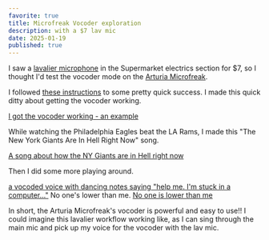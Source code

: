 ```yaml
---
favorite: true
title: Microfreak Vocoder exploration
description: with a $7 lav mic
date: 2025-01-19
published: true
---
```

I saw a [lavalier microphone](https://en.wikipedia.org/wiki/Lavalier_microphone) in the Supermarket electrics section for $7, so I thought I'd test the vocoder mode on the [Arturia Microfreak](https://www.arturia.com/products/hardware-synths/microfreak/overview). 

I followed [these instructions](https://support.arturia.com/hc/en-us/articles/4405748217746-MicroFreak-Vocoder) to some pretty quick success. 
I made this quick ditty about getting the vocoder working. 

[I got the vocoder working - an example](https://ihkgojiseqpwinwdowvm.supabase.co/storage/v1/object/public/natespilmanblog/2025-01-19-microfreak-vocoder/I-got-the-vocoder-working.mp3)

While watching the Philadelphia Eagles beat the LA Rams, I made this "The New York Giants Are In Hell Right Now" song. 

[A song about how the NY Giants are in Hell right now](https://ihkgojiseqpwinwdowvm.supabase.co/storage/v1/object/public/natespilmanblog/2025-01-19-microfreak-vocoder/The-NY-Giants-are-in-Hell-rn.mp3)

Then I did some more playing around. 

[a vocoded voice with dancing notes saying "help me. I'm stuck in a computer..."](https://ihkgojiseqpwinwdowvm.supabase.co/storage/v1/object/public/natespilmanblog/2025-01-19-microfreak-vocoder/help-me.-I'm-stuck-in-the-computer.mp3)
No one's lower than me.
[No one is lower than me](https://ihkgojiseqpwinwdowvm.supabase.co/storage/v1/object/public/natespilmanblog/2025-01-19-microfreak-vocoder/so-uh-vocoders-are-crazy.mp3)

In short, the Arturia Microfreak's vocoder is powerful and easy to use!! I could imagine this lavalier workflow working like, as I can sing through the main mic and pick up my voice for the vocoder with the lav mic. 